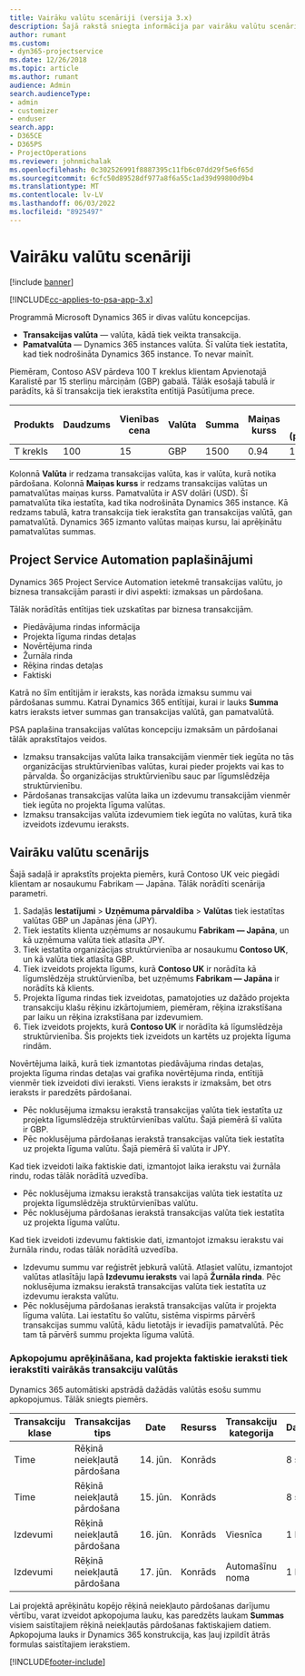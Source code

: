 ```yaml
---
title: Vairāku valūtu scenāriji (versija 3.x)
description: Šajā rakstā sniegta informācija par vairāku valūtu scenārijiem.
author: rumant
ms.custom:
- dyn365-projectservice
ms.date: 12/26/2018
ms.topic: article
ms.author: rumant
audience: Admin
search.audienceType:
- admin
- customizer
- enduser
search.app:
- D365CE
- D365PS
- ProjectOperations
ms.reviewer: johnmichalak
ms.openlocfilehash: 0c302526991f8887395c11fb6c07dd29f5e6f65d
ms.sourcegitcommit: 6cfc50d89528df977a8f6a55c1ad39d99800d9b4
ms.translationtype: MT
ms.contentlocale: lv-LV
ms.lasthandoff: 06/03/2022
ms.locfileid: "8925497"
---
```

# <a name="multiple-currency-scenarios"></a>Vairāku valūtu scenāriji

[!include [banner](../includes/psa-now-project-operations.md)]

[!INCLUDE[cc-applies-to-psa-app-3.x](../includes/cc-applies-to-psa-app-3x.md)]

Programmā Microsoft Dynamics 365 ir divas valūtu koncepcijas.

- **Transakcijas valūta** — valūta, kādā tiek veikta transakcija. 
- **Pamatvalūta** — Dynamics 365 instances valūta. Šī valūta tiek iestatīta, kad tiek nodrošināta Dynamics 365 instance. To nevar mainīt.

Piemēram, Contoso ASV pārdeva 100 T kreklus klientam Apvienotajā Karalistē par 15 sterliņu mārciņām (GBP) gabalā. Tālāk esošajā tabulā ir parādīts, kā šī transakcija tiek ierakstīta entītijā Pasūtījuma prece.

| Produkts | Daudzums | Vienības cena | Valūta | Summa | Maiņas kurss | Vienības cena (pamatvalūtā)| Summa (pamatvalūtā)|
|---------|----------|----------------|----------|--------|---------------|----------------------|--------------|
| T krekls | 100      | 15             | GBP      | 1500   | 0.94          | 17,25 $               | 1725 $       |

Kolonnā **Valūta** ir redzama transakcijas valūta, kas ir valūta, kurā notika pārdošana. Kolonnā **Maiņas kurss** ir redzams transakcijas valūtas un pamatvalūtas maiņas kurss. Pamatvalūta ir ASV dolāri (USD). Šī pamatvalūta tika iestatīta, kad tika nodrošināta Dynamics 365 instance.
Kā redzams tabulā, katra transakcija tiek ierakstīta gan transakcijas valūtā, gan pamatvalūtā. Dynamics 365 izmanto valūtas maiņas kursu, lai aprēķinātu pamatvalūtas summas.

## <a name="project-service-automation-extensions"></a>Project Service Automation paplašinājumi

Dynamics 365 Project Service Automation ietekmē transakcijas valūtu, jo biznesa transakcijām parasti ir divi aspekti: izmaksas un pārdošana.

Tālāk norādītās entītijas tiek uzskatītas par biznesa transakcijām.

- Piedāvājuma rindas informācija
- Projekta līguma rindas detaļas
- Novērtējuma rinda
- Žurnāla rinda
- Rēķina rindas detaļas
- Faktiski

Katrā no šīm entītijām ir ieraksts, kas norāda izmaksu summu vai pārdošanas summu. Katrai Dynamics 365 entītijai, kurai ir lauks **Summa** katrs ieraksts ietver summas gan transakcijas valūtā, gan pamatvalūtā. 

PSA paplašina transakcijas valūtas koncepciju izmaksām un pārdošanai tālāk aprakstītajos veidos.

- Izmaksu transakcijas valūta laika transakcijām vienmēr tiek iegūta no tās organizācijas struktūrvienības valūtas, kurai pieder projekts vai kas to pārvalda. Šo organizācijas struktūrvienību sauc par līgumslēdzēja struktūrvienību.
- Pārdošanas transakcijas valūta laika un izdevumu transakcijām vienmēr tiek iegūta no projekta līguma valūtas.
- Izmaksu transakcijas valūta izdevumiem tiek iegūta no valūtas, kurā tika izveidots izdevumu ieraksts.

## <a name="multiple-currency-scenario"></a>Vairāku valūtu scenārijs

Šajā sadaļā ir aprakstīts projekta piemērs, kurā Contoso UK veic piegādi klientam ar nosaukumu Fabrikam — Japāna. Tālāk norādīti scenārija parametri.

1. Sadaļās **Iestatījumi** \> **Uzņēmuma pārvaldība** \> **Valūtas** tiek iestatītas valūtas GBP un Japānas jēna (JPY). 
2. Tiek iestatīts klienta uzņēmums ar nosaukumu **Fabrikam — Japāna**, un kā uzņēmuma valūta tiek atlasīta JPY.
3. Tiek iestatīta organizācijas struktūrvienība ar nosaukumu **Contoso UK**, un kā valūta tiek atlasīta GBP.
4. Tiek izveidots projekta līgums, kurā **Contoso UK** ir norādīta kā līgumslēdzēja struktūrvienība, bet uzņēmums **Fabrikam — Japāna** ir norādīts kā klients.
5. Projekta līguma rindas tiek izveidotas, pamatojoties uz dažādo projekta transakciju klašu rēķinu izkārtojumiem, piemēram, rēķina izrakstīšana par laiku un rēķina izrakstīšana par izdevumiem.
6. Tiek izveidots projekts, kurā **Contoso UK** ir norādīta kā līgumslēdzēja struktūrvienība. Šis projekts tiek izveidots un kartēts uz projekta līguma rindām.


Novērtējuma laikā, kurā tiek izmantotas piedāvājuma rindas detaļas, projekta līguma rindas detaļas vai grafika novērtējuma rinda, entītijā vienmēr tiek izveidoti divi ieraksti. Viens ieraksts ir izmaksām, bet otrs ieraksts ir paredzēts pārdošanai.

- Pēc noklusējuma izmaksu ierakstā transakcijas valūta tiek iestatīta uz projekta līgumslēdzēja struktūrvienības valūtu. Šajā piemērā šī valūta ir GBP.
- Pēc noklusējuma pārdošanas ierakstā transakcijas valūta tiek iestatīta uz projekta līguma valūtu. Šajā piemērā šī valūta ir JPY.

Kad tiek izveidoti laika faktiskie dati, izmantojot laika ierakstu vai žurnāla rindu, rodas tālāk norādītā uzvedība.

- Pēc noklusējuma izmaksu ierakstā transakcijas valūta tiek iestatīta uz projekta līgumslēdzēja struktūrvienības valūtu.
- Pēc noklusējuma pārdošanas ierakstā transakcijas valūta tiek iestatīta uz projekta līguma valūtu.

Kad tiek izveidoti izdevumu faktiskie dati, izmantojot izmaksu ierakstu vai žurnāla rindu, rodas tālāk norādītā uzvedība.

- Izdevumu summu var reģistrēt jebkurā valūtā. Atlasiet valūtu, izmantojot valūtas atlasītāju lapā **Izdevumu ieraksts** vai lapā **Žurnāla rinda**. Pēc noklusējuma izmaksu ierakstā transakcijas valūta tiek iestatīta uz izdevumu ieraksta valūtu. 
- Pēc noklusējuma pārdošanas ierakstā transakcijas valūta ir projekta līguma valūta. Lai iestatītu šo valūtu, sistēma vispirms pārvērš transakcijas summu valūtā, kādu lietotājs ir ievadījis pamatvalūtā. Pēc tam tā pārvērš summu projekta līguma valūtā. 

### <a name="computing-roll-ups-when-project-actuals-are-recorded-in-multiple-transaction-currencies"></a>Apkopojumu aprēķināšana, kad projekta faktiskie ieraksti tiek ierakstīti vairākās transakciju valūtās

Dynamics 365 automātiski apstrādā dažādās valūtās esošu summu apkopojumus. Tālāk sniegts piemērs.

| Transakciju klase | Transakcijas tips| Date   | Resurss | Transakciju kategorija | Daudzums | Vienības cena | Summa      | Maiņas kurss | Summa pamatvalūtā |
|-------------------|------------------|--------|----------|----------------------|----------|--------------|-------------|---------------|----------------|
| Time              | Rēķinā neiekļautā pārdošana   | 14. jūn. | Konrāds  |                      | 8 st.    | 20 000 JPY    | 160 000 JPY | 123           | 1300,81 USD    |
| Time              | Rēķinā neiekļautā pārdošana   | 15. jūn. | Konrāds  |                      | 8 st.    | 20 000 JPY    | 160 000 JPY | 123           | 1300,81 USD    |
| Izdevumi           | Rēķinā neiekļautā pārdošana   | 16. jūn. | Konrāds  | Viesnīca                | 1 EA     | 250 EUR      | 250 EUR     | 0.94          | 265,95 USD     |
| Izdevumi           | Rēķinā neiekļautā pārdošana   | 17. jūn. | Konrāds  | Automašīnu noma           | 1 EA     | 150 EUR      | 150 EUR     | 0.94          | 159,57 USD     |

Lai projektā aprēķinātu kopējo rēķinā neiekļauto pārdošanas darījumu vērtību, varat izveidot apkopojuma lauku, kas paredzēts laukam **Summas** visiem saistītajiem rēķinā neiekļautās pārdošanas faktiskajiem datiem. Apkopojuma lauks ir Dynamics 365 konstrukcija, kas ļauj izpildīt ātrās formulas saistītajiem ierakstiem.


[!INCLUDE[footer-include](../includes/footer-banner.md)]
